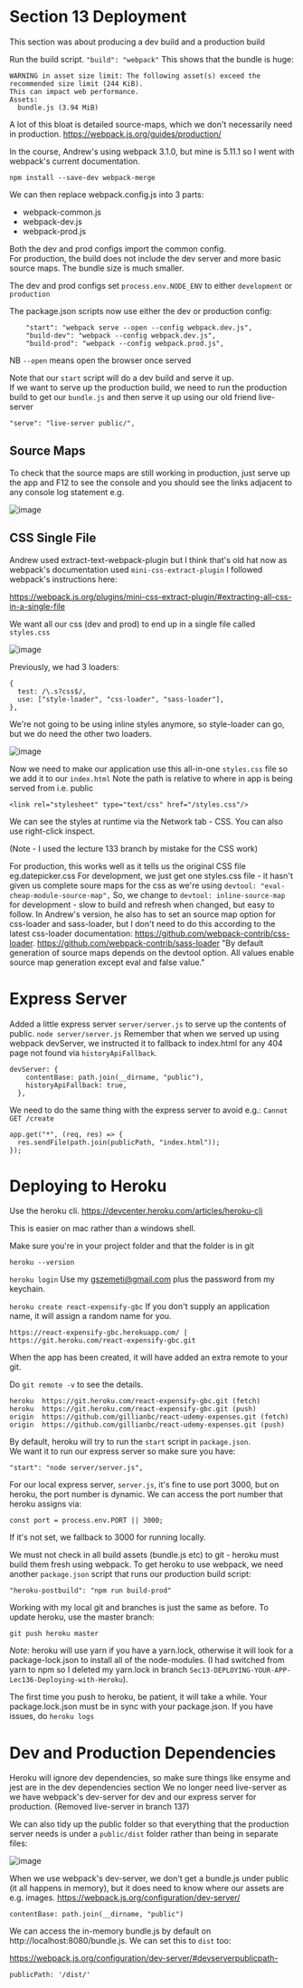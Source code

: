 # Section 13 Deployment

This section was about producing a dev build and a production build

Run the build script.  `"build": "webpack"`
This shows that the bundle is huge:
```
WARNING in asset size limit: The following asset(s) exceed the recommended size limit (244 KiB).
This can impact web performance.
Assets:
  bundle.js (3.94 MiB)
```
A lot of this bloat is detailed source-maps, which we don't necessarily need in production.
https://webpack.js.org/guides/production/

In the course, Andrew's using webpack 3.1.0, but mine is 5.11.1 so I went with webpack's current documentation.

`npm install --save-dev webpack-merge`

We can then replace webpack.config.js into 3 parts:

* webpack-common.js
* webpack-dev.js
* webpack-prod.js

Both the dev and prod configs import the common config.  
For production, the build does not include the dev server and more basic source maps.
The bundle size is much smaller.

The dev and prod configs set `process.env.NODE_ENV` to either `development` or `production`

The package.json scripts now use either the dev or production config:

```
    "start": "webpack serve --open --config webpack.dev.js",
    "build-dev": "webpack --config webpack.dev.js",
    "build-prod": "webpack --config webpack.prod.js",
```
NB `--open` means open the browser once served

Note that our `start` script will do a dev build and serve it up.  
If we want to serve up the production build, we need to run the production build to get our `bundle.js` and then serve it up
using our old friend live-server

`"serve": "live-server public/",`

## Source Maps
To check that the source maps are still working in production, just serve up the app and F12 to see the console and you should see the links adjacent to any console log statement
e.g.

![image](https://user-images.githubusercontent.com/20191662/112053926-dc04a780-8b4c-11eb-8a9c-f3954e036ab0.png)

## CSS Single File
Andrew used extract-text-webpack-plugin but I think that's old hat now as webpack's documentation used `mini-css-extract-plugin`
I followed webpack's instructions here:

https://webpack.js.org/plugins/mini-css-extract-plugin/#extracting-all-css-in-a-single-file

We want all our css (dev and prod) to end up in a single file called `styles.css`

![image](https://user-images.githubusercontent.com/20191662/112059963-75838780-8b54-11eb-90c8-ab1364e2b9dc.png)

Previously, we had 3 loaders:
```
{
  test: /\.s?css$/,
  use: ["style-loader", "css-loader", "sass-loader"],
},
```
We're not going to be using inline styles anymore, so style-loader can go, but we do need the other two loaders.

![image](https://user-images.githubusercontent.com/20191662/112059670-09a11f00-8b54-11eb-9187-e300967da541.png)

Now we need to make our application use this all-in-one `styles.css` file so we add it to our `index.html`
Note the path is relative to where in app is being served from i.e. public

```
<link rel="stylesheet" type="text/css" href="/styles.css"/>
```
We can see the styles at runtime via the Network tab - CSS.  You can also use right-click inspect.  

(Note - I used the lecture 133 branch by mistake for the CSS work)

For production, this works well as it tells us the original CSS file eg.datepicker.css
For development, we just get one styles.css file - it hasn't given us complete soure maps for the css as we're using `devtool: "eval-cheap-module-source-map",`
So, we change to `devtool: inline-source-map` for development - slow to build and refresh when changed, but easy to follow.
In Andrew's version, he also has to set an source map option for css-loader and sass-loader, but I don't need to do this according to the latest css-loader documentation: 
https://github.com/webpack-contrib/css-loader.
https://github.com/webpack-contrib/sass-loader
"By default generation of source maps depends on the devtool option. All values enable source map generation except eval and false value."

# Express Server
Added a little express server `server/server.js` to serve up the contents of public.
`node server/server.js`
Remember that when we served up using webpack devServer, we instructed it to fallback to index.html for any 404 page not found via `historyApiFallback`.
```
devServer: {
    contentBase: path.join(__dirname, "public"),
    historyApiFallback: true,
  },
```
We need to do the same thing with the express server to avoid e.g.: `Cannot GET /create`
```
app.get("*", (req, res) => {
  res.sendFile(path.join(publicPath, "index.html"));
});
```

# Deploying to Heroku
Use the heroku cli.  https://devcenter.heroku.com/articles/heroku-cli

This is easier on mac rather than a windows shell.

Make sure you're in your project folder and that the folder is in git

`heroku --version`

`heroku login`  Use my gszemeti@gmail.com plus the password from my keychain.

`heroku create react-expensify-gbc`  If you don't supply an application name, it will assign a random name for you.

```
https://react-expensify-gbc.herokuapp.com/ | https://git.heroku.com/react-expensify-gbc.git
```

When the app has been created, it will have added an extra remote to your git.

Do `git remote -v` to see the details.

```
heroku	https://git.heroku.com/react-expensify-gbc.git (fetch)
heroku	https://git.heroku.com/react-expensify-gbc.git (push)
origin	https://github.com/gillianbc/react-udemy-expenses.git (fetch)
origin	https://github.com/gillianbc/react-udemy-expenses.git (push)
```
By default, heroku will try to run the `start` script in `package.json`.  
We want it to run our express server so make sure you have:

`"start": "node server/server.js",`

For our local express server, `server.js`, it's fine to use port 3000, but on heroku, the port number is dynamic.
We can access the port number that heroku assigns via:

`const port = process.env.PORT || 3000;`

If it's not set, we fallback to 3000 for running locally.

We must not check in all build assets (bundle.js etc) to git - heroku must build them fresh using webpack.
To get heroku to use webpack, we need another `package.json` script that runs our production build script:

`"heroku-postbuild": "npm run build-prod"`

Working with my local git and branches is just the same as before.  To update heroku, use the master branch:

`git push heroku master`

*Note:*  heroku will use yarn if you have a yarn.lock, otherwise it will look for a package-lock.json to install all of the node-modules.
(I had switched from yarn to npm so I deleted my yarn.lock in branch `Sec13-DEPLOYING-YOUR-APP-Lec136-Deploying-with-Heroku`).

The first time you push to heroku, be patient, it will take a while.
Your package.lock.json must be in sync with your package.json.
If you have issues, do `heroku logs`

# Dev and Production Dependencies
Heroku will ignore dev dependencies, so make sure things like ensyme and jest are in the dev dependencies section
We no longer need live-server as we have webpack's dev-server for dev and our express server for production. 
(Removed live-server in branch 137)

We can also tidy up the public folder so that everything that the production server needs is under a `public/dist` folder
rather than being in separate files:

![image](https://user-images.githubusercontent.com/20191662/112690314-79284e80-8e73-11eb-89d6-a205a9ca4866.png)

When we use webpack's dev-server, we don't get a bundle.js under public (it all happens in memory), but it does need to 
know where our assets are e.g. images.  https://webpack.js.org/configuration/dev-server/

`contentBase: path.join(__dirname, "public")`

We can access the in-memory bundle.js by default on http://localhost:8080/bundle.js.  We can set this to `dist` too:

https://webpack.js.org/configuration/dev-server/#devserverpublicpath-

`publicPath: '/dist/'`

